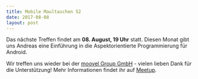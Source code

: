 ```yaml
---
title: Mobile Maultaschen 52
date: 2017-08-08
layout: post
---
```


Das nächste Treffen findet am **08. August, 19 Uhr** statt. Diesen Monat gibt uns Andreas eine Einführung in die Aspektorientierte Programmierung für Android.

Wir treffen uns wieder bei der [moovel Group GmbH](https://www.google.de/maps/place/Filderstra%C3%9Fe+40,+70180+Stuttgart/@48.7640592,9.1680708,17z/data=!3m1!4b1!4m5!3m4!1s0x4799db511298ba8b:0x65b19d704c603886!8m2!3d48.7640557!4d9.1702595) - vielen lieben Dank für die Unterstützung! Mehr Informationen findet ihr auf [Meetup](https://www.meetup.com/de-DE/mobile-maultaschen/).
